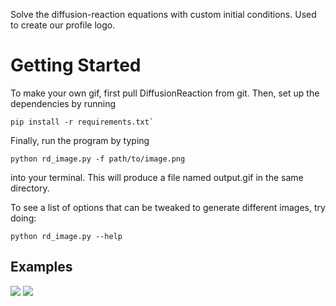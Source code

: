 Solve the diffusion-reaction equations with custom initial conditions. Used to create our profile logo.

# Getting Started
To make your own gif, first pull DiffusionReaction from git. Then, set up the dependencies by running 

```
pip install -r requirements.txt`
```

Finally, run the program by typing 

```
python rd_image.py -f path/to/image.png
```

into your terminal. This will produce a file named output.gif in the same directory.

To see a list of options that can be tweaked to generate different images, try doing:

```
python rd_image.py --help
```

## Examples
![](dd_3.gif)
![](rick4.gif)
